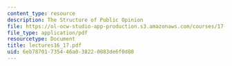 ```yaml
---
content_type: resource
description: The Structure of Public Opinion
file: https://ol-ocw-studio-app-production.s3.amazonaws.com/courses/17-20-introduction-to-the-american-political-process-spring-2004/6eb78701735446a038220083de6f0d80_lectures16_17.pdf
file_type: application/pdf
resourcetype: Document
title: lectures16_17.pdf
uid: 6eb78701-7354-46a0-3822-0083de6f0d80
---
```

